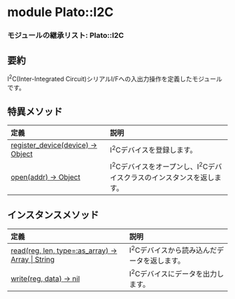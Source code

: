 # module Plato::I2C

### モジュールの継承リスト: Plato::I2C

## 要約

I<sup>2</sup>C(Inter-Integrated Circuit)シリアルI/Fへの入出力操作を定義したモジュールです。  

## 特異メソッド

|定義|説明|
|:--|:--|
|[register_device(device) -> Object](register_device.md)|I<sup>2</sup>Cデバイスを登録します。|
|[open(addr) -> Object](open.md)|I<sup>2</sup>Cデバイスをオープンし、I<sup>2</sup>Cデバイスクラスのインスタンスを返します。|

## インスタンスメソッド

|定義|説明|
|:--|:--|
|[read(reg, len, type=:as_array) -> Array \| String](read.md)|I<sup>2</sup>Cデバイスから読み込んだデータを返します。|
|[write(reg, data) -> nil](write.md)|I<sup>2</sup>Cデバイスにデータを出力します。|
